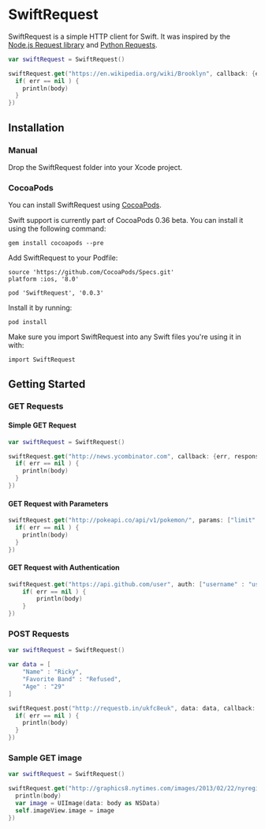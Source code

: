 # SwiftRequest

SwiftRequest is a simple HTTP client for Swift. It was inspired by the [Node.js Request library](https://github.com/mikeal/request) and [Python Requests](http://docs.python-requests.org/en/latest/).

```swift
var swiftRequest = SwiftRequest()

swiftRequest.get("https://en.wikipedia.org/wiki/Brooklyn", callback: {err, response, body in
  if( err == nil ) {
    println(body)
  }
})
```

## Installation

### Manual 

Drop the SwiftRequest folder into your Xcode project.

### CocoaPods

You can install SwiftRequest using [CocoaPods](http://cocoapods.org/).

Swift support is currently part of CocoaPods 0.36 beta. You can install it using the following command:
```
gem install cocoapods --pre
```

Add SwiftRequest to your Podfile:
```
source 'https://github.com/CocoaPods/Specs.git'
platform :ios, '8.0'

pod 'SwiftRequest', '0.0.3'
```

Install it by running:
```
pod install
```

Make sure you import SwiftRequest into any Swift files you're using it in with:
```
import SwiftRequest
```

## Getting Started

### GET Requests

#### Simple GET Request
```swift
var swiftRequest = SwiftRequest()

swiftRequest.get("http://news.ycombinator.com", callback: {err, response, body in
  if( err == nil ) { 
    println(body)
  }
})
```

#### GET Request with Parameters
```swift
swiftRequest.get("http://pokeapi.co/api/v1/pokemon/", params: ["limit":"5"], callback: {err, response, body in
  if( err == nil ) {
    println(body)
  }
})
```

#### GET Request with Authentication
```swift
swiftRequest.get("https://api.github.com/user", auth: ["username" : "user", "password" : "pass"],callback: {err, response, body in
    if( err == nil ) {
        println(body)
    }
})

```


### POST Requests
```swift
var swiftRequest = SwiftRequest()

var data = [
    "Name" : "Ricky",
    "Favorite Band" : "Refused",
    "Age" : "29"
]

swiftRequest.post("http://requestb.in/ukfc8euk", data: data, callback: {err, response, body in
  if( err == nil ) {
    println(body)
  }
})
```

### Sample GET image
```swift
var swiftRequest = SwiftRequest()

swiftRequest.get("http://graphics8.nytimes.com/images/2013/02/22/nyregion/KENTILE-01/KENTILE-01-articleLarge.jpg", {err, response, body in
  println(body)
  var image = UIImage(data: body as NSData)
  self.imageView.image = image
})

```
